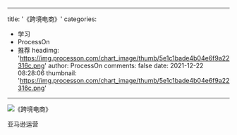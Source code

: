 
---
title: '《跨境电商》'
categories: 
 - 学习
 - ProcessOn
 - 推荐
headimg: 'https://img.processon.com/chart_image/thumb/5e1c1bade4b04e6f9a22316c.png'
author: ProcessOn
comments: false
date: 2021-12-22 08:28:06
thumbnail: 'https://img.processon.com/chart_image/thumb/5e1c1bade4b04e6f9a22316c.png'
---

<div>   
<img class="thumb" alt="《跨境电商》" src="https://img.processon.com/chart_image/thumb/5e1c1bade4b04e6f9a22316c.png" referrerpolicy="no-referrer">
<p>亚马逊运营</p>  
</div>
            